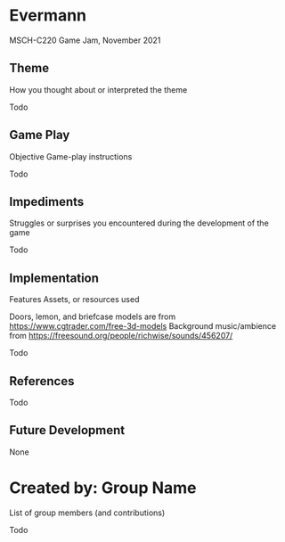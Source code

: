 # Evermann
MSCH-C220 Game Jam, November 2021

## Theme
How you thought about or interpreted the theme

Todo

## Game Play
Objective
Game-play instructions

Todo

## Impediments
Struggles or surprises you encountered during the development of the game

Todo

## Implementation
Features
Assets, or resources used

Doors, lemon, and briefcase models are from https://www.cgtrader.com/free-3d-models
Background music/ambience from https://freesound.org/people/richwise/sounds/456207/

Todo

## References

Todo

## Future Development
None

# Created by: Group Name
List of group members (and contributions)

Todo
